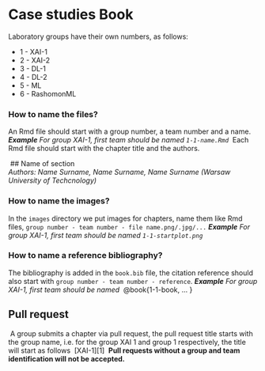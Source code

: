 # Case studies Book

Laboratory groups have their own numbers, as follows: 
-  1 - XAI-1
-  2 - XAI-2
-  3 - DL-1
-   4 - DL-2
-   5 - ML
-   6 - RashomonML
​
​
### How to name the files?
An Rmd file should start with a group number, a team number and a name.
***Example***
*For group XAI-1, first team should be named `1-1-name.Rmd`*
​
Each Rmd file should start with the chapter title and the authors.
  
​
     ##  Name of section   
​
        *Authors: Name Surname, Name Surname, Name Surname (Warsaw University of Techcnology)*
​
### How to name the images?
In the `images` directory we put images for chapters, name them like Rmd files, `group number - team number - file name.png/.jpg/...`
​
***Example***
*For group XAI-1, first team should be named `1-1-startplot.png`*
​
### How to name a reference bibliography?
The bibliography is added in the `book.bib` file, the citation reference should also start with `group number - team number - reference`.
​
***Example***
*For group XAI-1, first team should be named*
​
    @book{1-1-book,
    ...
    }
​
​
## Pull request
​
A group submits a chapter via pull request, the pull request title starts with the group name, i.e. for the group XAI 1 and group 1 respectively, the title will start as follows
​
    [XAI-1][1]
​
**Pull requests without a group and team identification will not be accepted.**
